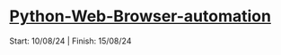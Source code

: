# [Python-Web-Browser-automation](https://github.com/MrAnon89/Python-Web-Browser-automation/tree/main)
Start: 10/08/24  |  Finish: 15/08/24
